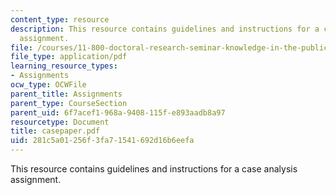 ```yaml
---
content_type: resource
description: This resource contains guidelines and instructions for a case analysis
  assignment.
file: /courses/11-800-doctoral-research-seminar-knowledge-in-the-public-arena-spring-2007/281c5a01256f3fa71541692d16b6eefa_casepaper.pdf
file_type: application/pdf
learning_resource_types:
- Assignments
ocw_type: OCWFile
parent_title: Assignments
parent_type: CourseSection
parent_uid: 6f7acef1-968a-9408-115f-e893aadb8a97
resourcetype: Document
title: casepaper.pdf
uid: 281c5a01-256f-3fa7-1541-692d16b6eefa
---
```

This resource contains guidelines and instructions for a case analysis assignment.

